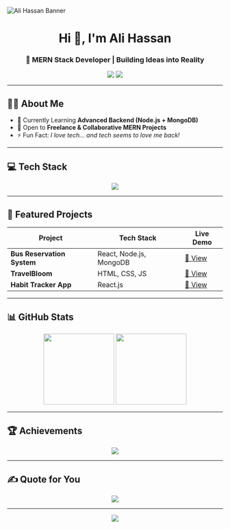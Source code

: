 <!-- Modern GitHub README for Ali Hassan -->

<!-- Banner -->
![Ali Hassan Banner](https://github.com/Ali78656/Ali78656/blob/main/banner.png)

<h1 align="center">Hi 👋, I'm Ali Hassan</h1>
<h3 align="center">🚀 MERN Stack Developer | Building Ideas into Reality</h3>

<p align="center">
  <a href="mailto:chalihassankml@gmail.com"><img src="https://img.shields.io/badge/Email-Contact%20Me-red?style=for-the-badge&logo=gmail&logoColor=white" /></a>
  <a href="https://www.linkedin.com/in/ali-hassan-42256ali/"><img src="https://img.shields.io/badge/LinkedIn-Profile-blue?style=for-the-badge&logo=linkedin&logoColor=white" /></a>
</p>

---

## 👨‍💻 About Me  
- 🌱 Currently Learning **Advanced Backend (Node.js + MongoDB)**  
- 💼 Open to **Freelance & Collaborative MERN Projects**  
- ⚡ Fun Fact: *I love tech... and tech seems to love me back!*  

---

## 💻 Tech Stack  
<p align="center">
  <img src="https://skillicons.dev/icons?i=html,css,js,react,redux,tailwind,bootstrap,nodejs,express,mongodb,mysql,git,github,vercel,netlify,cpp" />
</p>

---

## 📌 Featured Projects  
| Project | Tech Stack | Live Demo |
|---------|------------|-----------|
| **Bus Reservation System** | React, Node.js, MongoDB | [🔗 View](https://github.com/Ali78656/Bus-Reservation) |
| **TravelBloom** | HTML, CSS, JS | [🔗 View](https://github.com/Ali78656/TravelBloom) |
| **Habit Tracker App** | React.js | [🔗 View](https://github.com/Ali78656/Habit-Tracker) |

---

## 📊 GitHub Stats  
<p align="center">
  <img src="https://github-readme-stats.vercel.app/api?username=Ali78656&theme=tokyonight&hide_border=true&show_icons=true" height="165"/>
  <img src="https://github-readme-streak-stats.herokuapp.com/?user=Ali78656&theme=tokyonight&hide_border=true" height="165"/>
</p>

---

## 🏆 Achievements  
<p align="center">
  <img src="https://github-profile-trophy.vercel.app/?username=Ali78656&theme=onedark&no-frame=true&row=1&column=6" />
</p>

---

## ✍ Quote for You  
<p align="center">
  <img src="https://quotes-github-readme.vercel.app/api?type=horizontal&theme=tokyonight" />
</p>

---

<p align="center">
  <img src="https://visitcount.itsvg.in/api?id=Ali78656&icon=0&color=6" />
</p>

